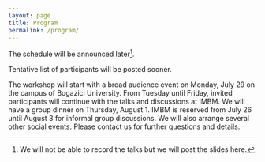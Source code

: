 ```yaml
---
layout: page
title: Program
permalink: /program/
---
```


The schedule will be announced later[^slides].

Tentative list of participants will be posted sooner.  

The workshop will start with a broad audience event on Monday, July 29 on the campus of Bogazici University. From Tuesday until Friday, invited participants will continue with the talks and discussions at IMBM. We will have a group dinner on Thursday, August 1. IMBM is reserved from July 26 until August 3 for informal group discussions. We will also arrange several other social events. Please contact us for further questions and details.    

[^slides]: We will not be able to record the talks but we will post the slides here.
